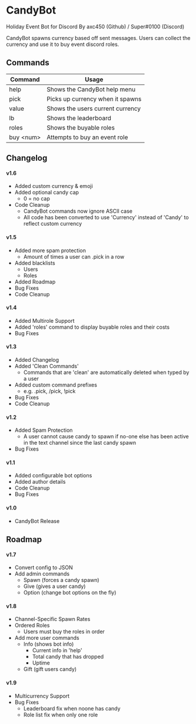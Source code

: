 # CandyBot

Holiday Event Bot for Discord
By axc450 (Github) / Super#0100 (Discord)

CandyBot spawns currency based off sent messages.
Users can collect the currency and use it to buy event discord roles.

## Commands

| Command    | Usage                             |
|------------|-----------------------------------|
| help       | Shows the CandyBot help menu      |
| pick       | Picks up currency when it spawns  |
| value      | Shows the users current currency  |
| lb         | Shows the leaderboard             |
| roles      | Shows the buyable roles           |
| buy \<num\>| Attempts to buy an event role     |

## Changelog

#### v1.6

- Added custom currency & emoji 
- Added optional candy cap
	- 0 = no cap
- Code Cleanup
	- CandyBot commands now ignore ASCII case
	- All code has been converted to use 'Currency' instead of 'Candy' to reflect custom currency

#### v1.5

- Added more spam protection
	- Amount of times a user can .pick in a row
- Added blacklists
	- Users
	- Roles
- Added Roadmap
- Bug Fixes
- Code Cleanup

#### v1.4

- Added Multirole Support
- Added 'roles' command to display buyable roles and their costs
- Bug Fixes

#### v1.3

- Added Changelog
- Added 'Clean Commands'
	- Commands that are 'clean' are automatically deleted when typed by a user
- Added custom command prefixes
	- e.g. .pick, /pick, !pick
- Bug Fixes
- Code Cleanup

#### v1.2

- Added Spam Protection
	- A user cannot cause candy to spawn if no-one else has been active in the text channel since the last candy spawn
- Bug Fixes

#### v1.1

- Added configurable bot options
- Added author details
- Code Cleanup
- Bug Fixes

#### v1.0

- CandyBot Release

## Roadmap

#### v1.7

- Convert config to JSON
- Add admin commands
	- Spawn (forces a candy spawn)
	- Give (gives a user candy)
	- Option (change bot options on the fly)

#### v1.8

- Channel-Specific Spawn Rates
- Ordered Roles
	- Users must buy the roles in order
- Add more user commands
	- Info (shows bot info)
		- Current info in 'help'
		- Total candy that has dropped
		- Uptime
	- Gift (gift users candy)

#### v1.9

- Multicurrency Support
- Bug Fixes
	- Leaderboard fix when noone has candy
	- Role list fix when only one role
